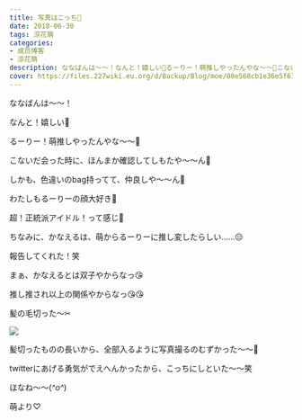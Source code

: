 ```yaml
---
title: 写真はこっち📸
date: 2018-06-30
tags: 涼花萌
categories: 
- 成员博客
- 涼花萌
description: ななばんは〜〜！なんと！嬉しい💓るーりー！萌推しやったんやな〜〜🙈こないだ会った時に、ほんまか確認してしもたや〜〜ん🙈しかも、色違いのbag持ってて、仲良...
cover: https://files.227wiki.eu.org/d/Backup/Blog/moe/08e568cb1e36e5f67e4213f32d85a.jpg 
---
```






ななばんは〜〜！





なんと！嬉しい💓


るーりー！萌推しやったんやな〜〜🙈




こないだ会った時に、ほんまか確認してしもたや〜〜ん🙈




しかも、色違いのbag持ってて、仲良しや〜〜ん🙈







わたしもるーりーの顔大好き💓


超！正統派アイドル！って感じ💓








ちなみに、かなえるは、萌からるーりーに推し変したらしい……😑



報告してくれた！笑






まぁ、かなえるとは双子やからなっ😘


推し推され以上の関係やからなっ😘😘













髪の毛切った〜✂︎

![](https://files.227wiki.eu.org/d/Backup/Blog/moe/08e568cb1e36e5f67e4213f32d85a.jpg)






髪切ったものの長いから、全部入るように写真撮るのむずかった〜〜🙈






twitterにあげる勇気がでえへんかったから、こっちにしといた〜〜笑









ほなね〜〜(*^o^*)





萌より♡


